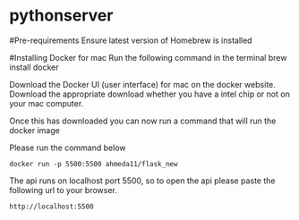 # pythonserver
#Pre-requirements
Ensure latest version of Homebrew is installed

#Installing Docker for mac
Run the following command in the terminal
    brew install docker
    
Download the Docker UI (user interface) for mac on the docker website.
Download the appropriate download whether you have a intel chip or not on your mac computer.

Once this has downloaded you can now run a command that will run the docker image

Please run the command below

    docker run -p 5500:5500 ahmeda11/flask_new

The api runs on localhost port 5500, so to open the api please paste the following url to your browser.

    http://localhost:5500

